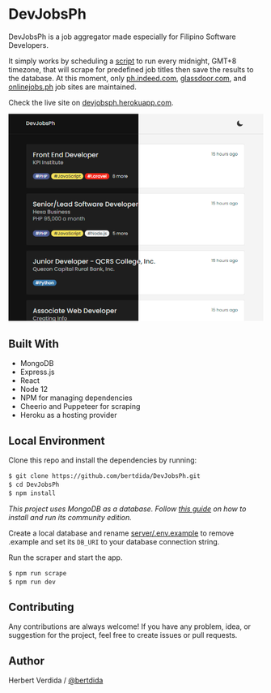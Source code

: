 # DevJobsPh

DevJobsPh is a job aggregator made especially for Filipino Software Developers.

It simply works by scheduling a [script](https://github.com/bertdida/DevJobsPh/blob/main/server/bin/scraper) to run every midnight, GMT+8 timezone, that will scrape for predefined job titles then save the results to the database. At this moment, only [ph.indeed.com](https://ph.indeed.com/), [glassdoor.com](https://www.glassdoor.com/), and [onlinejobs.ph](https://www.onlinejobs.ph/) job sites are maintained.

Check the live site on [devjobsph.herokuapp.com](https://devjobsph.herokuapp.com/).

<p align="center">
  <img src="https://github.com/bertdida/DevJobsPh/blob/main/img/screenshot.png" alt="DevJobsPh screenshot"/>
</p>

## Built With

- MongoDB
- Express.js
- React
- Node 12
- NPM for managing dependencies
- Cheerio and Puppeteer for scraping
- Heroku as a hosting provider

## Local Environment

Clone this repo and install the dependencies by running:

```bash
$ git clone https://github.com/bertdida/DevJobsPh.git
$ cd DevJobsPh
$ npm install
```

_This project uses MongoDB as a database. Follow [this guide](https://docs.mongodb.com/manual/administration/install-community/) on how to install and run its community edition._

Create a local database and rename [server/.env.example](https://github.com/bertdida/DevJobsPh/blob/main/server/.env.example) to remove .example and set its `DB_URI` to your database connection string.

Run the scraper and start the app.

```bash
$ npm run scrape
$ npm run dev
```

## Contributing

Any contributions are always welcome! If you have any problem, idea, or suggestion for the project, feel free to create issues or pull requests.

## Author

Herbert Verdida / [@bertdida](https://twitter.com/bertdida)
